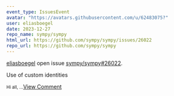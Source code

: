 ```yaml
---
event_type: IssuesEvent
avatar: "https://avatars.githubusercontent.com/u/62483075?"
user: eliasboegel
date: 2023-12-27
repo_name: sympy/sympy
html_url: https://github.com/sympy/sympy/issues/26022
repo_url: https://github.com/sympy/sympy
---
```


<a href='https://github.com/eliasboegel' target='_blank'>eliasboegel</a> open issue <a href='https://github.com/sympy/sympy/issues/26022' target='_blank'>sympy/sympy#26022</a>.

<p>Use of custom identities</p><small>Hi all,...</small><a href='https://github.com/sympy/sympy/issues/26022' target='_blank'>View Comment</a>